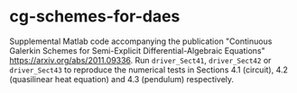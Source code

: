 # cg-schemes-for-daes
Supplemental Matlab code accompanying the publication "Continuous Galerkin Schemes for Semi-Explicit Differential-Algebraic Equations" https://arxiv.org/abs/2011.09336.
Run `driver_Sect41`, `driver_Sect42` or `driver_Sect43` to reproduce the numerical tests in Sections 4.1 (circuit), 4.2 (quasilinear heat equation) and 4.3 (pendulum) respectively.

